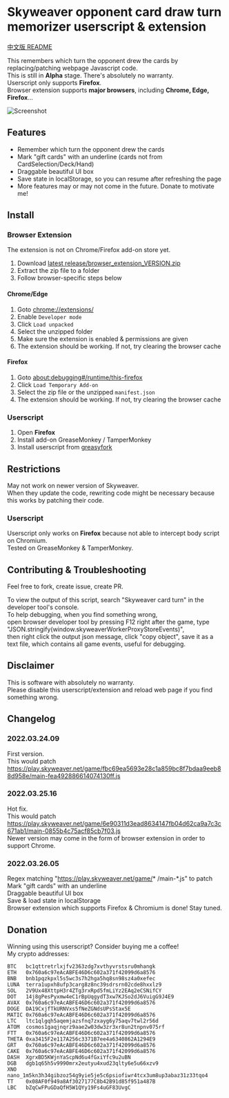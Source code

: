 # Skyweaver opponent card draw turn memorizer userscript & extension

[中文版 README](README.zhtw.md)

This remembers which turn the opponent drew the cards by replacing/patching webpage Javascript code.  
This is still in **Alpha** stage. There's absolutely no warranty.  
Userscript only supports **Firefox**.  
Browser extension supports **major browsers**, including **Chrome, Edge, Firefox**...

<!-- (![Screenshot](https://i.imgur.com/xg6Gq0D.png)) -->
![Screenshot](https://i.imgur.com/Y48UsBB.png)

## Features

- Remember which turn the opponent drew the cards  
- Mark "gift cards" with an underline (cards not from CardSelection/Deck/Hand)  
- Draggable beautiful UI box  
- Save state in localStorage, so you can resume after refreshing the page  
- More features may or may not come in the future. Donate to motivate me!

## Install

### Browser Extension

The extension is not on Chrome/Firefox add-on store yet.

1. Download [latest release/browser_extension_VERSION.zip](https://github.com/KirkSuD/skyweaver_card_turn/raw/master/release/browser_extension_2022.03.26.09.zip)
2. Extract the zip file to a folder
3. Follow browser-specific steps below

#### Chrome/Edge

1. Goto [chrome://extensions/](chrome://extensions/)
2. Enable `Developer mode`
3. Click `Load unpacked`
4. Select the unzipped folder
5. Make sure the extension is enabled & permissions are given
6. The extension should be working. If not, try clearing the browser cache

#### Firefox

1. Goto [about:debugging#/runtime/this-firefox](about:debugging#/runtime/this-firefox)
2. Click `Load Temporary Add-on`
3. Select the zip file or the unzipped `manifest.json`
4. The extension should be working. If not, try clearing the browser cache

### Userscript

1. Open **Firefox**
2. Install add-on GreaseMonkey / TamperMonkey
3. Install userscript from [greasyfork](https://greasyfork.org/zh-TW/scripts/441991)

## Restrictions

May not work on newer version of Skyweaver.  
When they update the code, rewriting code might be necessary
    because this works by patching their code.

### Userscript

Userscript only works on **Firefox** because not able to intercept body script on Chromium.  
Tested on GreaseMonkey & TamperMonkey.  

## Contributing & Troubleshooting

Feel free to fork, create issue, create PR.

To view the output of this script, search "Skyweaver card turn" in the developer tool's console.  
To help debugging, when you find something wrong,  
    open browser developer tool by pressing F12 right after the game,
    type "JSON.stringify(window.skyweaverWorkerProxyStoreEvents)",  
    then right click the output json message,
    click "copy object", save it as a text file,
    which contains all game events, useful for debugging.

## Disclaimer

This is software with absolutely no warranty.  
    Please disable this userscript/extension and reload web page if you find something wrong.

## Changelog

### 2022.03.24.09

First version.  
This would patch https://play.skyweaver.net/game/fbc69ea5693e28c1a859bc8f7bdaa9eeb88d958e/main-fea492886614074130ff.js

### 2022.03.25.16

Hot fix.  
This would patch https://play.skyweaver.net/game/6e90311d3ead8634147fb04d62ca9a7c3c671ab1/main-0855b4c75acf85cb7f03.js  
Newer version may come in the form of browser extension in order to support Chrome.

### 2022.03.26.05

Regex matching "https://play.skyweaver.net/game/* /main-*.js" to patch  
Mark "gift cards" with an underline  
Draggable beautiful UI box  
Save & load state in localStorage  
Browser extension which supports Firefox & Chromium is done! Stay tuned.

## Donation

Winning using this userscript? Consider buying me a coffee!  
My crypto addresses:
```
BTC   bc1qttretrlxjfv2363zdg7xvthyvrstsru0mhangk  
ETH   0x760a6c97eAcABFE46D6c602a371f42099d6a8576  
BNB   bnb1pqzkpxl5s5wc3s7h2hga5hq8sn98sz4a0xefec  
LUNA  terra1upxh8ufp3carg8z8nc39sdrsrn02cde8hxxlz9  
SOL   2V9Ux48XttpH3r4ZTg3rxRpd5fmLiYz2EAq2eCSNifCY  
DOT   14j8gPesPyxmw4eC1rBpUqgydT3xw7KJSo2dJ6VuigG9J4E9  
AVAX  0x760a6c97eAcABFE46D6c602a371f42099d6a8576  
DOGE  DA19CxjfTkURNVxs5fNeZGNdsUPsStax5E  
MATIC 0x760a6c97eAcABFE46D6c602a371f42099d6a8576  
LTC   ltc1qlgqh5aqemjazsfnq7zxayg6y75aqv7twl2r56d  
ATOM  cosmos1gaqjnqrz9aae2w03dw3zr3xr8un2tnpnv075rf  
FTT   0x760a6c97eAcABFE46D6c602a371f42099d6a8576  
THETA 0xa3415F2e117A256c3371B7ee4a6340862A1294E9  
GRT   0x760a6c97eAcABFE46D6c602a371f42099d6a8576  
CAKE  0x760a6c97eAcABFE46D6c602a371f42099d6a8576  
DASH  XgrxBD5KWjnYaScpNd6u4fGxiYfc9u2uBN  
DGB   dgb1q65h5v9990mrx2eutyu4xud23qlty6e5u66xzv9  
XNO   nano_1m5kn3h34gibzoz54g9yie5je5c6psiofiwr4tcx3um8up3abaz31z33tqo4  
TT    0x08AF0f949a8Af3027177C8b42B91d85f951a487B  
LBC   bZqCwFPuGDaQfH5W1QYy19Fs4uGF83UvgC
```
